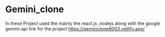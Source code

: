 # Gemini_clone
In these Project used the mainly the react.js ,nodejs along with the google gemini-api
link for the project
https://geminiclone8003.netlify.app/
